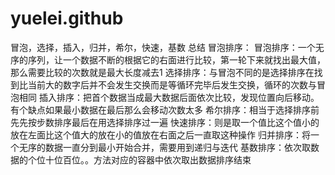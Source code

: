 # yuelei.github
冒泡，选择，插入，归并，希尔，快速，基数  总结
冒泡排序：
  冒泡排序：一个无序的序列，让一个数据不断的根据它的右面进行比较，第一轮下来就找出最大值，那么需要比较的次数就是最大长度减去1
  选择排序：与冒泡不同的是选择排序在找到比当前大的数字后并不会发生交换而是等循环完毕后发生交换，循环的次数与冒泡相同
  插入排序：把首个数据当成最大数据后面依次比较，发现位置向后移动。有个缺点如果最小数据在最后那么会移动次数太多
  希尔排序：相当于选择排序前先先按步数排序最后在用选择排序过一遍
  快速排序：则是取一个值比这个值小的放在左面比这个值大的放在小的值放在右面之后一直取这种操作
  归并排序：将一个无序的数据一直分到最小开始合并，需要用到递归与迭代
  基数排序：依次取数据的个位十位百位。。方法对应的容器中依次取出数据排序结束
